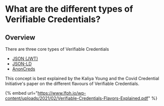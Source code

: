 # What are the different types of Verifiable Credentials?

## Overview

There are three core types of Verifiable Credentials

* [JSON (JWT)](json-jwt.md)
* [JSON-LD](json-ld.md)
* [AnonCreds](anoncreds.md)

This concept is best explained by the Kaliya Young and the Covid Credential Initiative's paper on the different flavours of Verifiable Credentials.

{% embed url="https://www.lfph.io/wp-content/uploads/2021/02/Verifiable-Credentials-Flavors-Explained.pdf" %}
